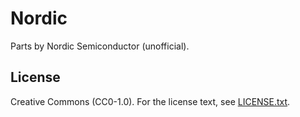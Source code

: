 # Nordic

Parts by Nordic Semiconductor (unofficial).

## License

Creative Commons (CC0-1.0). For the license text, see [LICENSE.txt](LICENSE.txt).
